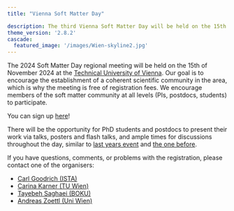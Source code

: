 ```yaml
---
title: "Vienna Soft Matter Day"

description: The third Vienna Soft Matter Day will be held on the 15th of November 2024 at the Technical University of Vienna.
theme_version: '2.8.2'
cascade:
  featured_image: '/images/Wien-skyline2.jpg'
---
```


The 2024 Soft Matter Day regional meeting will be held on the 15th of November 2024 at the [Technical University of Vienna](https://www.tuwien.at/).
Our goal is to encourage the establishment of a coherent scientific community in the area, which is why the meeting is free of registration fees. 
We encourage members of the soft matter community at all levels (PIs, postdocs, students) to participate.

You can sign up [here](https://forms.gle/xyVuYfijzsntn3dP9)!

There will be the opportunity for PhD students and postdocs to present their work via talks, posters and flash talks, and ample times for discussions throughout the day, similar to [last years event](vsmd23) and [the one before](vsmd22). 

If you have questions, comments, or problems with the registration, please contact one of the organisers:

* [Carl Goodrich (ISTA)](mailto:carl.goodrich@ist.ac.at)
* [Carina Karner (TU Wien)](mailto:carina.karner@tuwien.ac.at)
* [Tayebeh Saghaei (BOKU)](mailto:t.saghaei@boku.ac.at)
* [Andreas Zoettl (Uni Wien)](mailto:andreas.zoettl@univie.ac.at)




